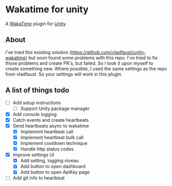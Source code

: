# Wakatime for unity
A [WakaTime](https://wakatime.com/) plugin for [Unity](https://unity.com/).

## About
I've tried this existing solution (https://github.com/vladfaust/unity-wakatime) but soon found some problems with this repo. I've tried to fix those problems and create PR's, but failed. So I took it upon myself to create something new. Where possible, I used the same settings as the repo from vladfaust. So your settings will work in this plugin.

## A list of things todo

 - [ ] Add setup instructions
	 - [ ] Support Unity package manager
 - [x] Add console logging
 - [x] Catch events and create heartbeats
 - [x] Send heartbeats async to wakatime
	 - [x] Implement heartbeat call
	 - [x] Implement heartbeat bulk call
	 - [x] Implement cooldown technique
	 - [x] Handle http status codes
 - [x] Improve settings UI
	 - [x] Add setting, logging niveau
	 - [x] Add button to open dashboard
	 - [x] Add button to open ApiKey page
 - [ ] Add git info to heartbeat
